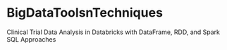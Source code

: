 # BigDataToolsnTechniques
Clinical Trial Data Analysis in Databricks with DataFrame, RDD, and Spark SQL Approaches
